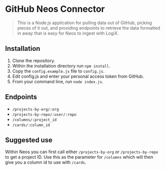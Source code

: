 # GitHub Neos Connector
> This is a Node.js application for pulling data out of GitHub, picking pieces of it out, and providing endpoints to retrieve the data formatted in away that is easy for Neos to ingest with LogiX.

## Installation
1. Clone the repository.
1. Within the installation directory run `npm install`.
1. Copy the `config.example.js` file to `config.js`.
1. Edit config.js and enter your personal access token from GitHub.
1. From your command line, run `node index.js`.

## Endpoints
- `/projects-by-org/:org`
- `/projects-by-repo/:user/:repo`
- `/columns/:project_id`
- `/cards/:column_id`

## Suggested use
Within Neos you can first call either `/projects-by-org` or `/projects-by-repo` to get a project ID. Use this as the parameter for `/columns` which will then give you a column id to use with `/cards`.